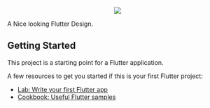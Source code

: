 <p align="center">
  <img src = "https://github.com/shs442000/FlutterCurvedDesign/blob/master/images/smallscreenshot.png" />
</p>
A Nice looking Flutter Design.

## Getting Started

This project is a starting point for a Flutter application.

A few resources to get you started if this is your first Flutter project:

- [Lab: Write your first Flutter app](https://flutter.dev/docs/get-started/codelab)
- [Cookbook: Useful Flutter samples](https://flutter.dev/docs/cookbook)

